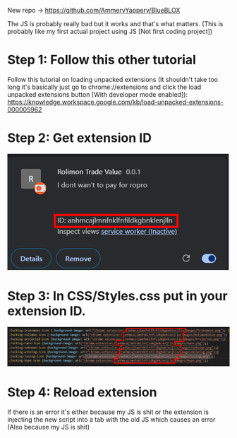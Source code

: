 New repo -> https://github.com/AmmeryYappery/BlueBLOX

The JS is probably really bad but it works and that's what matters. (This is probably like my first actual project using JS [Not first coding project])

# Step 1: Follow this other tutorial
Follow this tutorial on loading unpacked extensions (It shouldn't take too long it's basically just go to chrome://extensions and click the load unpacked extensions button [With developer mode enabled]): https://knowledge.workspace.google.com/kb/load-unpacked-extensions-000005962

# Step 2: Get extension ID

![Right under description where it says ID](TutorialImages/id.png)

# Step 3: In CSS/Styles.css put in your extension ID.

![Right under description where it says ID](TutorialImages/replace.png)

# Step 4: Reload extension
If there is an error it's either because my JS is shit or the extension is injecting the new script into a tab with the old JS which causes an error (Also because my JS is shit)
